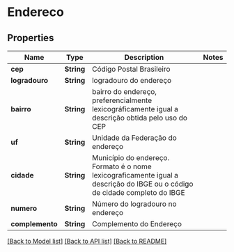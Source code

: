 # Endereco

## Properties
Name | Type | Description | Notes
------------ | ------------- | ------------- | -------------
**cep** | **String** | Código Postal Brasileiro | 
**logradouro** | **String** | logradouro do endereço | 
**bairro** | **String** | bairro do endereço, preferencialmente lexicográficamente igual a descrição obtida pelo uso do CEP | 
**uf** | **String** | Unidade da Federação do endereço | 
**cidade** | **String** | Município do endereço. Formato é o nome lexicograficamente igual a descrição do IBGE ou o código de cidade completo do IBGE | 
**numero** | **String** | Número do logradouro no endereço | 
**complemento** | **String** | Complemento do Endereço | 

[[Back to Model list]](../README.md#documentation-for-models) [[Back to API list]](../README.md#documentation-for-api-endpoints) [[Back to README]](../README.md)


